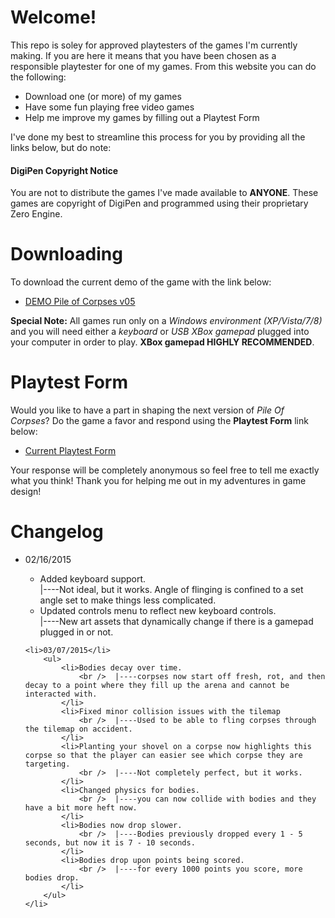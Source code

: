 # Welcome!
<p>This repo is soley for approved playtesters of the games I'm currently making. If you are here it means that you have been chosen as a responsible playtester for one of my games. From this website you can do the following:
  <ul>
    <li>Download one (or more) of my games</li>
    <li>Have some fun playing free video games</li>
    <li>Help me improve my games by filling out a Playtest Form</li>
  </ul>
I've done my best to streamline this process for you by providing all the links below, but do note:
  <h4>DigiPen Copyright Notice</h4>
  <p>You are not to distribute the games I've made available to <strong>ANYONE</strong>. These games are copyright of DigiPen and programmed using their proprietary Zero Engine.</p>
</p>


# Downloading
<p>To download the current demo of the game with the link below: 
  <ul>
    <li>
      <a href="https://github.com/TheDevilsWaffle/Playtesting/blob/master/Demo-PileOfCorpses-v05.exe?raw=true">DEMO Pile of Corpses v05</a>
    </li>
  </ul>
  <p><strong>Special Note:</strong> All games run only on a <em>Windows environment (XP/Vista/7/8)</em> and you will need either a <em>keyboard</em> or <em>USB XBox gamepad</em> plugged into your computer in order to play. <strong>XBox gamepad HIGHLY RECOMMENDED</strong>.</p>
</p>

# Playtest Form
<p>Would you like to have a part in shaping the next version of <em>Pile Of Corpses</em>? Do the game a favor and respond using the <strong>Playtest Form</strong> link below: 
<ul>
    <li>
      <a href="http://goo.gl/forms/Ofe66iX0sL" target="_BLANK">Current Playtest Form</a>
    </li>
  </ul>


<p>Your response will be completely anonymous so feel free to tell me exactly what you think! Thank you for helping me out in my adventures in game design!</p>
</p>

# Changelog
<ul>
  	<li>02/16/2015</li>
	    <ul>
	      	<li>Added keyboard support.
	        	<br />  |----Not ideal, but it works. Angle of flinging is confined to a set angle set to make things less complicated.
	      	</li>
	      	<li>Updated controls menu to reflect new keyboard controls.
	        	<br />  |----New art assets that dynamically change if there is a gamepad plugged in or not.
	      	</li>
	    </ul>
	</li>

	<li>03/07/2015</li>
	    <ul>
	    	<li>Bodies decay over time.
	        	<br />  |----corpses now start off fresh, rot, and then decay to a point where they fill up the arena and cannot be interacted with.
	      	</li>
	   		<li>Fixed minor collision issues with the tilemap
	        	<br />  |----Used to be able to fling corpses through the tilemap on accident.
	      	</li>
	      	<li>Planting your shovel on a corpse now highlights this corpse so that the player can easier see which corpse they are targeting.
	        	<br />  |----Not completely perfect, but it works.
	      	</li>
	      	<li>Changed physics for bodies.
	        	<br />  |----you can now collide with bodies and they have a bit more heft now.
	      	</li>
	      	<li>Bodies now drop slower.
	        	<br />  |----Bodies previously dropped every 1 - 5 seconds, but now it is 7 - 10 seconds.
	      	</li>
	      	<li>Bodies drop upon points being scored.
	        	<br />  |----for every 1000 points you score, more bodies drop.
	      	</li>
	    </ul>
	</li>
</ul>
